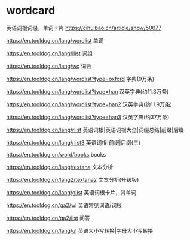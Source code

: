 # wordcard
英语词根词缀，单词卡片
https://cihuibao.cn/article/show/50077


https://en.tooldog.cn/lang/wordlist 单词

https://en.tooldog.cn/lang/llist 词组

https://en.tooldog.cn/lang/wc 词云

https://en.tooldog.cn/lang/wordlist?type=oxford 字典(9万条)

https://en.tooldog.cn/lang/wordlist?type=han 汉英字典(约11.3万条)

https://en.tooldog.cn/lang/wordlist?type=han2 汉英字典(约11.9万条)

https://en.tooldog.cn/lang/wordlist?type=han3 汉英字典(约37万条)

https://en.tooldog.cn/lang/rlist 英语词根|英语词根大全|词缀总结|前缀|后缀

https://en.tooldog.cn/lang/rlist3 英语词根|前缀|后缀(三)

https://en.tooldog.cn/word/books books

https://en.tooldog.cn/lang/textana 文本分析

https://en.tooldog.cn/lang2/textana2 文本分析(升级板)

https://en.tooldog.cn/lang/glist 英语词根卡片，背单词

https://en.tooldog.cn/qa2/wl 英语常见词语/词根

https://en.tooldog.cn/qa2/list 问答

https://en.tooldog.cn/lang/ul 英语大小写转换|字母大小写转换

